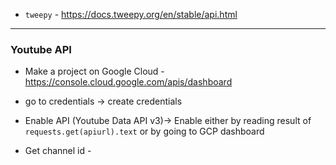 - `tweepy` - https://docs.tweepy.org/en/stable/api.html

---
### Youtube API
- Make a project on Google Cloud - https://console.cloud.google.com/apis/dashboard
- go to credentials -> create credentials
- Enable API (Youtube Data API v3)-> Enable either by reading result of `requests.get(apiurl).text` or by going to GCP dashboard

- Get channel id - 
